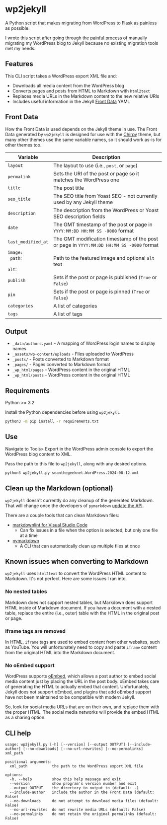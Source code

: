 # wp2jekyll

A Python script that makes migrating from WordPress to Flask as painless as
possible.

I wrote this script after going through the [painful process][1] of manually
migrating my WordPress blog to Jekyll because no existing migration tools
met my needs.

## Features

This CLI script takes a WordPress export XML file and:

- Downloads all media content from the WordPress blog
- Converts pages and posts from HTML to Markdown with `html2text`
- Replaces media URLs in the Markdown content to the new relative URIs
- Includes useful information in the Jekyll [Front Data][2] YAML

## Front Data

How the Front Data is used depends on the Jekyll theme in use. The Front Data
generated by `wp2jekyll` is designed for use with the [Chirpy][3] theme, but
many other themes use the same variable names, so it should work as-is for
other themes too.

**Variable**                    | **Description**
-------------|---------
`layout` | The layout to use (i.e., `post`, or `page`)
`permalink` | Sets the URI of the post or page so it matches the WordPress one
`title` | The post title
`seo_title` | The SEO title from Yoast SEO - not currently used by any Jekyll theme
`description` | The description from the WordPress or Yoast SEO description fields
`date` | The GMT timestamp of the post or page in `YYYY:MM:DD HH:MM SS -0000` format
`last_modified_at` | The GMT modification timestamp of the post or page in `YYYY:MM:DD HH:MM SS -0000` format
`image:`<br><code>  path</code>:<br><code>  alt</code>:| Path to the featured image and optional `alt` text
`publish` | Sets if the post or page is published (`True` or `False`)
`pin` | Sets if the post or page is pinned (`True` or `False`)
`categories` | A list of categories
`tags` | A list of tags

## Output

- `_data/authors.yaml` - A mapping of WordPress login names to display names
- `_assets/wp-content/uploads` - Files uploaded to WordPress
- `_posts/` - Posts converted to Markdown format
- `_pages/` - Pages converted to Markdown format
- `_wp_html/pages` - WordPress content in the original HTML
- `_wp_html/posts` - WordPress content in the original HTML

## Requirements

Python >= 3.2

Install the Python dependencies before using `wp2jekyll`.

```bash
python3 -m pip install -r requirements.txt
```

## Use

Navigate to Tools> Export in the WordPress admin console to export the WordPress
blog content to XML.

Pass the path to this file to `wp2jekyll`, along with any desired options.

```bash
python3 wp2jekyll.py seanthegeeknet.WordPress.2024-08-12.xml
```

## Clean up the Markdown (optional)

`wp2jekyll` doesn't currently do any cleanup of the generated Markdown.
That will change once the developers of `pymarkdown` [update the API][4].

There are a couple tools that can clean Markdown files:

- [markdownlint for Visual Studio Code][5]
  - Can fix issues in a file when the option is selected, but only one file at a time
- [pymarkdown][6]
  - A CLI that can automatically clean up multiple files at once

## Known issues when converting to Markdown

`wp2jekyll` uses `html2text` to convert the WordPress HTML content to Markdown.
It's not perfect. Here are some issues I ran into.

### No nested tables

Markdown does not support nested tables, but Markdown does support HTML
inside of Markdown document. If you have a document with a nested table,
replace the entire (i.e., outer) table with the HTML in the original post
or page.

### iframe tags are removed

In HTML, `iframe` tags are used to embed content from other websites, such as
YouTube. You will unfortunately need to copy and paste `iframe` content from
the original HTML into the Markdown document.

### No oEmbed support

WordPress supports [oEmbed][7], which allows a post author to embed social
media content just by placing the URL in the post body. oEmbed takes care of
generating the HTML to actually embed that content. Unfortunately, Jekyll does
not support oEmbed, and plugins that add oEmbed support have not been
maintained to be compatible with modern Jekyll.

So, look for social media URLs that are on their own, and replace them with the
proper HTML. The social media networks will provide the embed HTML as a
sharing option.

## CLI help

```text
usage: wp2jekyll.py [-h] [--version] [--output OUTPUT] [--include-author] [--no-downloads] [--no-url-rewrites] [--no-permalinks] xml_path

positional arguments:
  xml_path           the path to the WordPress export XML file

options:
  -h, --help         show this help message and exit
  --version          show program's version number and exit
  --output OUTPUT    the directory to output to (default: .)
  --include-author   include the author in the Front Data (default: False)
  --no-downloads     do not attempt to download media files (default: False)
  --no-url-rewrites  do not rewrite media URLs (default: False)
  --no-permalinks    do not retain the original permalinks (default: False)
```

[1]: https://seanthegeek.net/posts/my-painful-but-worthwhile-migration-from-wordpress-to-jekyll/
[2]: https://jekyllrb.com/docs/front-matter/
[3]: https://chirpy.cotes.page/posts/write-a-new-post/
[4]: https://github.com/jackdewinter/pymarkdown/issues/1159
[5]: https://marketplace.visualstudio.com/items?itemName=DavidAnson.vscode-markdownlint
[6]: https://pymarkdown.readthedocs.io/en/latest/user-guide/
[7]: https://oembed.com/
